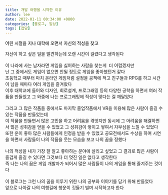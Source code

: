 ```yaml
---
title: 개발 여행을 시작한 이유
author: lee
date: 2022-01-11 00:34:00 +0800
categories: [블로그, 일상]
tags: [잡담]
---
```


<p data-ke-size="size16"><span style="color: #000000;">어린 시절을 지나 대학에 오면서 자신의 적성을 찾고&nbsp;</span></p>
<div>자신이 하고 싶은 일을 발견하는데 오랜 시간이 걸렸다고 생각된다</div>
<div>&nbsp;</div>
<div>이 나라에 사는 남자라면 게임을 싫어하는 사람을 찾는게&nbsp; 더 어렵겠지만</div>
<div>난 그 중에서도 게임이 없으면 안될 정도로 게임을 좋아했던거 같다</div>
<div>초등학교 때부터 마치 온라인 게임처럼 설정을 공책에 적고 친구들과 RPG를 하고 시간이 남을 때마다 여러 게임을 즐겨왔다</div>
<div>이후 대학교에 들어와 디자인, 회로설계, 프로그래밍 등의 다양한 공학을 하면서 여러 작품을 만들었고 그 와중에 나는 프로그래밍에 적성이 맞다는 걸 깨달았다</div>
<div>&nbsp;</div>
<div>그리고 그 많은 작품들 중에서도 마지막 졸업작품에서 VR을 이용해 많은 사람이 즐길 수 있는 작품을 만들었는데</div>
<div>이 작품을 만들면서 많은 고민을 하고 어려움을 겪엇지만 동시에 그 어려움을 해결하면서 많은 성취감을 얻을 수 있었고 그 성취감이 쌓이고 쌓여서 자부심을 느낄 수 있었다</div>
<div>또한 운이 좋아 많은 사람들에게 인정을 받을 수 있었고 공모전에서도 수상을 하여 시연을 하면서 사람들이 나의 작품을 웃는 모습을 보고 나의 꿈을 정했다</div>
<div>&nbsp;</div>
<div>나의 적성을 내가 가장 잘 알고 좋아하는 분야에 살리고 싶었고 그 결과로 많은 사람이 즐겁게 즐길 수 있다면 그것보다 더 멋진 일은 없다고 생각한다</div>
<div>즉 나는 나의 꿈은 게임 개발자가 되어서 많은 사람들이 나의 게임을 통해 즐겨주는 것이다</div>
<div>&nbsp;</div>
<div>이 블로그는 그런 나의 꿈을 이루기 위한 나의 공부와 이야기를 담기 위해 만들었다</div>
<div>앞으로 나아갈 나의 여행길에 행운이 깃들기 빌며 시작하고자 한다</div>
